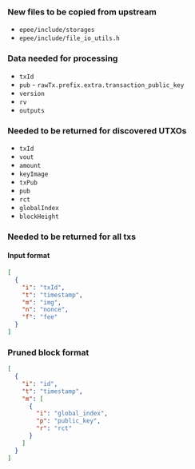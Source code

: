 ### New files to be copied from upstream

- `epee/include/storages`
- `epee/include/file_io_utils.h`

### Data needed for processing

- `txId`
- `pub` - `rawTx.prefix.extra.transaction_public_key`
- `version`
- `rv`
- `outputs`

### Needed to be returned for discovered UTXOs

- `txId`
- `vout`
- `amount`
- `keyImage`
- `txPub`
- `pub`
- `rct`
- `globalIndex`
- `blockHeight`

### Needed to be returned for all txs

#### Input format

```json
[
  {
    "i": "txId",
    "t": "timestamp",
    "m": "img",
    "n": "nonce",
    "f": "fee"
  }
]
```

### Pruned block format

```json
[
  {
    "i": "id",
    "t": "timestamp",
    "m": [
      {
        "i": "global_index",
        "p": "public_key",
        "r": "rct"
      }
    ]
  }
]
```
